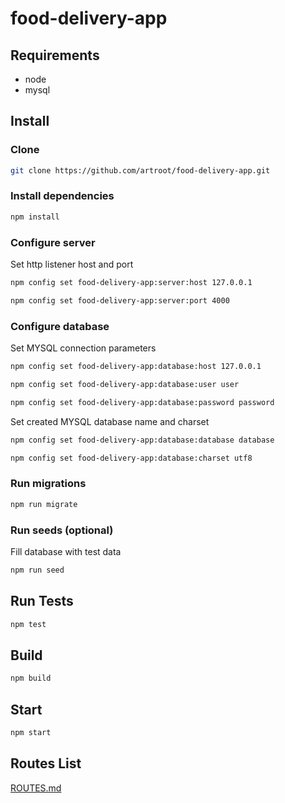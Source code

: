 # food-delivery-app

## Requirements

- node
- mysql

## Install

### Clone
```sh
git clone https://github.com/artroot/food-delivery-app.git
```

### Install dependencies
```sh
npm install
```

### Configure server

Set http listener host and port
```sh
npm config set food-delivery-app:server:host 127.0.0.1

npm config set food-delivery-app:server:port 4000
```

### Configure database

Set MYSQL connection parameters
```sh
npm config set food-delivery-app:database:host 127.0.0.1

npm config set food-delivery-app:database:user user

npm config set food-delivery-app:database:password password
```

Set created MYSQL database name and charset
```sh
npm config set food-delivery-app:database:database database

npm config set food-delivery-app:database:charset utf8
```

### Run migrations

```sh
npm run migrate
```

### Run seeds (optional)

Fill database with test data
```sh
npm run seed
```

## Run Tests

```sh
npm test
```

## Build

```sh
npm build
```

## Start

```sh
npm start
```

## Routes List

[ROUTES.md](ROUTES.md)